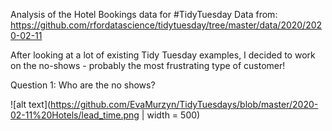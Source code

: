 Analysis of the Hotel Bookings data for #TidyTuesday 
Data from: https://github.com/rfordatascience/tidytuesday/tree/master/data/2020/2020-02-11

After looking at a lot of existing Tidy Tuesday examples, I decided to work on the no-shows - probably 
the most frustrating type of customer!

Question 1: Who are the no shows?

![alt text](https://github.com/EvaMurzyn/TidyTuesdays/blob/master/2020-02-11%20Hotels/lead_time.png | width = 500)

